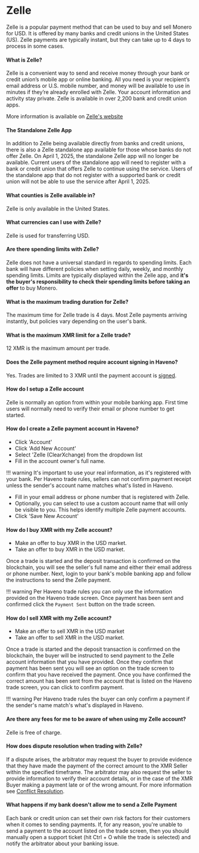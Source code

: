 # Zelle

Zelle is a popular payment method that can be used to buy and sell Monero for USD. It is offered by many banks and credit unions in the United States (US). Zelle payments are typically instant, but they can take up to 4 days to process in some cases.

#### What is Zelle?

Zelle is a convenient way to send and receive money through your bank or credit union’s mobile app or online banking. All you need is your recipient’s email address or U.S. mobile number, and money will be available to use in minutes if they’re already enrolled with Zelle. Your account information and activity stay private. Zelle is available in over 2,200 bank and credit union apps.

More information is available on [Zelle's website](https://www.zellepay.com/faq/top-zelle-questions)

#### The Standalone Zelle App

In addition to Zelle being available directly from banks and credit unions, there is also a Zelle standalone app available for those whose banks do not offer Zelle. On April 1, 2025, the standalone Zelle app will no longer be available. Current users of the standalone app will need to register with a bank or credit union that offers Zelle to continue using the service. Users of the standalone app that do not register with a supported bank or credit union will not be able to use the service after April 1, 2025.

#### What counties is Zelle available in?

Zelle is only available in the United States.

#### What currencies can I use with Zelle?

Zelle is used for transferring USD.

#### Are there spending limits with Zelle?

Zelle does not have a universal standard in regards to spending limits. Each bank will have different policies when setting daily, weekly, and monthly spending limits. Limits are typically displayed within the Zelle app, and **it's the buyer's responsibility to check their spending limits before taking an offer** to buy Monero.

#### What is the maximum trading duration for Zelle?

The maximum time for Zelle trade is 4 days. Most Zelle payments arriving instantly, but policies vary depending on the user's bank.

#### What is the maximum XMR limit for a Zelle trade?

12 XMR is the maximum amount per trade.

#### Does the Zelle payment method require account signing in Haveno?

Yes. Trades are limited to 3 XMR until the payment account is [signed](../account_limits.md/#account-signing).

#### How do I setup a Zelle account

Zelle is normally an option from within your mobile banking app. First time users will normally need to verify their email or phone number to get started.

#### How do I create a Zelle payment account in Haveno?

- Click 'Account'
- Click 'Add New Account'
- Select 'Zelle (ClearXchange) from the dropdown list
- Fill in the account owner's full name.

!!! warning
    It's important to use your real information, as it's registered with your bank. Per Haveno trade rules, sellers can not confirm payment receipt unless the sender's account name matches what's listed in Haveno.

- Fill in your email address or phone number that is registered with Zelle.
- Optionally, you can select to use a custom account name that will only be visible to you. This helps identify multiple Zelle payment accounts.
- Click 'Save New Account'

#### How do I buy XMR with my Zelle account?

- Make an offer to buy XMR in the USD market.
- Take an offer to buy XMR in the USD market.

Once a trade is started and the deposit transaction is confirmed on the blockchain, you will see the seller's full name and either their email address or phone number. Next, login to your bank's mobile banking app and follow the instructions to send the Zelle payment.

!!! warning
    Per Haveno trade rules you can only use the information provided on the Haveno trade screen. Once payment has been sent and confirmed click the `Payment Sent` button on the trade screen.

#### How do I sell XMR with my Zelle account?

- Make an offer to sell XMR in the USD market
- Take an offer to sell XMR in the USD market.

Once a trade is started and the deposit transaction is confirmed on the blockchain, the buyer will be instructed to send payment to the Zelle account information that you have provided. Once they confirm that payment has been sent you will see an option on the trade screen to confirm that you have received the payment. Once you have confirmed the correct amount has been sent from the account that is listed on the Haveno trade screen, you can click to confirm payment.

!!! warning
    Per Haveno trade rules the buyer can only confirm a payment if the sender's name match's what's displayed in Haveno.

#### Are there any fees for me to be aware of when using my Zelle account?

Zelle is free of charge.

#### How does dispute resolution when trading with Zelle?

If a dispute arises, the arbitrator may request the buyer to provide evidence that they have made the payment of the correct amount to the XMR Seller within the specified timeframe. The arbitrator may also request the seller to provide information to verify their account details, or in the case of the XMR Buyer making a payment late or of the wrong amount. For more information see [Conflict Resolution](../conflict-resolution.md).

#### What happens if my bank doesn't allow me to send a Zelle Payment

Each bank or credit union can set their own risk factors for their customers when it comes to sending payments. If, for any reason, you're unable to send a payment to the account listed on the trade screen, then you should manually open a support ticket (hit Ctrl + O while the trade is selected) and notify the arbitrator about your banking issue.
